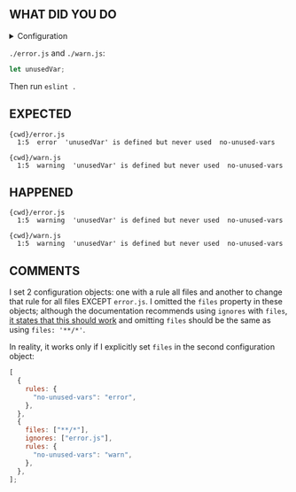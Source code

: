 ## WHAT DID YOU DO

<details>
<summary>Configuration</summary>

```js
[
  {
    rules: {
      "no-unused-vars": "error",
    },
  },
  {
    ignores: ["error.js"],
    rules: {
      "no-unused-vars": "warn",
    },
  },
];
```

</details>

`./error.js` and `./warn.js`:

```js
let unusedVar;
```

Then run `eslint .`

## EXPECTED

```shell
{cwd}/error.js
  1:5  error  'unusedVar' is defined but never used  no-unused-vars

{cwd}/warn.js
  1:5  warning  'unusedVar' is defined but never used  no-unused-vars
```

## HAPPENED

```shell
{cwd}/error.js
  1:5  warning  'unusedVar' is defined but never used  no-unused-vars

{cwd}/warn.js
  1:5  warning  'unusedVar' is defined but never used  no-unused-vars
```

## COMMENTS

I set 2 configuration objects: one with a rule all files and another to change that rule for all files EXCEPT `error.js`.
I omitted the `files` property in these objects; although the documentation recommends using `ignores` with `files`, [it states that this should work](https://eslint.org/docs/latest/use/configure/configuration-files-new#excluding-files-with-ignores) and omitting `files` should be the same as using `files: '**/*'`.

In reality, it works only if I explicitly set `files` in the second configuration object:

```js
[
  {
    rules: {
      "no-unused-vars": "error",
    },
  },
  {
    files: ["**/*"],
    ignores: ["error.js"],
    rules: {
      "no-unused-vars": "warn",
    },
  },
];
```

